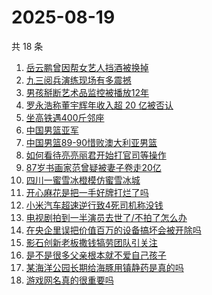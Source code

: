 # 2025-08-19

共 18 条

<!-- BEGIN ZHIHUSEARCH -->
<!-- 最后更新时间 Tue Aug 19 2025 03:16:12 GMT+0800 (China Standard Time) -->

1. [岳云鹏曾因帮女艺人挡酒被换掉](https://www.zhihu.com/search?q=%E5%B2%B3%E4%BA%91%E9%B9%8F%E6%9B%BE%E5%9B%A0%E5%B8%AE%E5%A5%B3%E8%89%BA%E4%BA%BA%E6%8C%A1%E9%85%92%E8%A2%AB%E6%8D%A2%E6%8E%89)
1. [九三阅兵演练现场有多震撼](https://www.zhihu.com/search?q=%E4%B9%9D%E4%B8%89%E9%98%85%E5%85%B5%E6%BC%94%E7%BB%83%E7%8E%B0%E5%9C%BA%E6%9C%89%E5%A4%9A%E9%9C%87%E6%92%BC)
1. [男孩掰断艺术品监控被播放12年](https://www.zhihu.com/search?q=%E7%94%B7%E5%AD%A9%E6%8E%B0%E6%96%AD%E8%89%BA%E6%9C%AF%E5%93%81%E7%9B%91%E6%8E%A7%E8%A2%AB%E6%92%AD%E6%94%BE12%E5%B9%B4)
1. [罗永浩称董宇辉年收入超 20 亿被否认](https://www.zhihu.com/search?q=%E7%BD%97%E6%B0%B8%E6%B5%A9%E7%A7%B0%E8%91%A3%E5%AE%87%E8%BE%89%E5%B9%B4%E6%94%B6%E5%85%A5%E8%B6%85%2020%20%E4%BA%BF%E8%A2%AB%E5%90%A6%E8%AE%A4)
1. [坐高铁遇400斤邻座](https://www.zhihu.com/search?q=%E5%9D%90%E9%AB%98%E9%93%81%E9%81%87400%E6%96%A4%E9%82%BB%E5%BA%A7)
1. [中国男篮亚军](https://www.zhihu.com/search?q=%E4%B8%AD%E5%9B%BD%E7%94%B7%E7%AF%AE%E4%BA%9A%E5%86%9B)
1. [中国男篮89-90惜败澳大利亚男篮](https://www.zhihu.com/search?q=%E4%B8%AD%E5%9B%BD%E7%94%B7%E7%AF%AE89-90%E6%83%9C%E8%B4%A5%E6%BE%B3%E5%A4%A7%E5%88%A9%E4%BA%9A%E7%94%B7%E7%AF%AE)
1. [如何看待亮亮丽君开始打官司等操作](https://www.zhihu.com/search?q=%E5%A6%82%E4%BD%95%E7%9C%8B%E5%BE%85%E4%BA%AE%E4%BA%AE%E4%B8%BD%E5%90%9B%E5%BC%80%E5%A7%8B%E6%89%93%E5%AE%98%E5%8F%B8%E7%AD%89%E6%93%8D%E4%BD%9C)
1. [87岁书画家范曾疑被妻子卷走20亿](https://www.zhihu.com/search?q=87%E5%B2%81%E4%B9%A6%E7%94%BB%E5%AE%B6%E8%8C%83%E6%9B%BE%E7%96%91%E8%A2%AB%E5%A6%BB%E5%AD%90%E5%8D%B7%E8%B5%B020%E4%BA%BF)
1. [四川一蜜雪冰橙模仿蜜雪冰城](https://www.zhihu.com/search?q=%E5%9B%9B%E5%B7%9D%E4%B8%80%E8%9C%9C%E9%9B%AA%E5%86%B0%E6%A9%99%E6%A8%A1%E4%BB%BF%E8%9C%9C%E9%9B%AA%E5%86%B0%E5%9F%8E)
1. [开心麻花是把一手好牌打烂了吗](https://www.zhihu.com/search?q=%E5%BC%80%E5%BF%83%E9%BA%BB%E8%8A%B1%E6%98%AF%E6%8A%8A%E4%B8%80%E6%89%8B%E5%A5%BD%E7%89%8C%E6%89%93%E7%83%82%E4%BA%86%E5%90%97)
1. [小米汽车超速逆行致4死司机称没钱](https://www.zhihu.com/search?q=%E5%B0%8F%E7%B1%B3%E6%B1%BD%E8%BD%A6%E8%B6%85%E9%80%9F%E9%80%86%E8%A1%8C%E8%87%B44%E6%AD%BB%E5%8F%B8%E6%9C%BA%E7%A7%B0%E6%B2%A1%E9%92%B1)
1. [电视剧拍到一半演员去世了/不拍了怎么办](https://www.zhihu.com/search?q=%E7%94%B5%E8%A7%86%E5%89%A7%E6%8B%8D%E5%88%B0%E4%B8%80%E5%8D%8A%E6%BC%94%E5%91%98%E5%8E%BB%E4%B8%96%E4%BA%86%2F%E4%B8%8D%E6%8B%8D%E4%BA%86%E6%80%8E%E4%B9%88%E5%8A%9E)
1. [在央企里误把价值百万的设备搞坏会被开除吗](https://www.zhihu.com/search?q=%E5%9C%A8%E5%A4%AE%E4%BC%81%E9%87%8C%E8%AF%AF%E6%8A%8A%E4%BB%B7%E5%80%BC%E7%99%BE%E4%B8%87%E7%9A%84%E8%AE%BE%E5%A4%87%E6%90%9E%E5%9D%8F%E4%BC%9A%E8%A2%AB%E5%BC%80%E9%99%A4%E5%90%97)
1. [影石创新老板撒钱犒劳团队引关注](https://www.zhihu.com/search?q=%E5%BD%B1%E7%9F%B3%E5%88%9B%E6%96%B0%E8%80%81%E6%9D%BF%E6%92%92%E9%92%B1%E7%8A%92%E5%8A%B3%E5%9B%A2%E9%98%9F%E5%BC%95%E5%85%B3%E6%B3%A8)
1. [是不是很多父亲根本就不爱自己孩子](https://www.zhihu.com/search?q=%E6%98%AF%E4%B8%8D%E6%98%AF%E5%BE%88%E5%A4%9A%E7%88%B6%E4%BA%B2%E6%A0%B9%E6%9C%AC%E5%B0%B1%E4%B8%8D%E7%88%B1%E8%87%AA%E5%B7%B1%E5%AD%A9%E5%AD%90)
1. [某海洋公园长期给海豚用镇静药是真的吗](https://www.zhihu.com/search?q=%E6%9F%90%E6%B5%B7%E6%B4%8B%E5%85%AC%E5%9B%AD%E9%95%BF%E6%9C%9F%E7%BB%99%E6%B5%B7%E8%B1%9A%E7%94%A8%E9%95%87%E9%9D%99%E8%8D%AF%E6%98%AF%E7%9C%9F%E7%9A%84%E5%90%97)
1. [游戏网名真的很重要吗](https://www.zhihu.com/search?q=%E6%B8%B8%E6%88%8F%E7%BD%91%E5%90%8D%E7%9C%9F%E7%9A%84%E5%BE%88%E9%87%8D%E8%A6%81%E5%90%97)

<!-- END ZHIHUSEARCH -->
